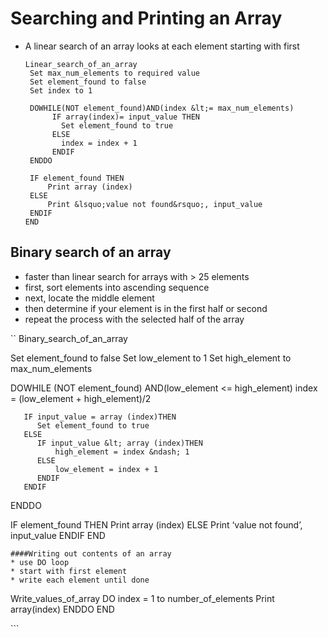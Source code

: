 # Searching and Printing an Array

* A linear search of an array looks at each element starting with first

  ```text
  Linear_search_of_an_array
   Set max_num_elements to required value
   Set element_found to false
   Set index to 1

   DOWHILE(NOT element_found)AND(index &lt;= max_num_elements)
        IF array(index)= input_value THEN
          Set element_found to true
        ELSE
          index = index + 1
        ENDIF
   ENDDO

   IF element_found THEN
       Print array (index)
   ELSE
       Print &lsquo;value not found&rsquo;, input_value
   ENDIF
  END
  ```

## Binary search of an array

* faster than linear search for arrays with &gt; 25 elements
* first, sort elements into ascending sequence
* next, locate the middle element
* then determine if your element is in the first half or second
* repeat the process with the selected half of the array

\`\` Binary\_search\_of\_an\_array

Set element\_found to false Set low\_element to 1 Set high\_element to max\_num\_elements

DOWHILE \(NOT element\_found\) AND\(low\_element &lt;= high\_element\) index = \(low\_element + high\_element\)/2

```text
   IF input_value = array (index)THEN
      Set element_found to true
   ELSE
      IF input_value &lt; array (index)THEN
          high_element = index &ndash; 1
      ELSE
          low_element = index + 1
      ENDIF
   ENDIF
```

ENDDO

IF element\_found THEN Print array \(index\) ELSE Print ‘value not found’, input\_value ENDIF END

```text
####Writing out contents of an array
* use DO loop
* start with first element
* write each element until done
```

Write\_values\_of\_array DO index = 1 to number\_of\_elements Print array\(index\) ENDDO END

\`\`\`

